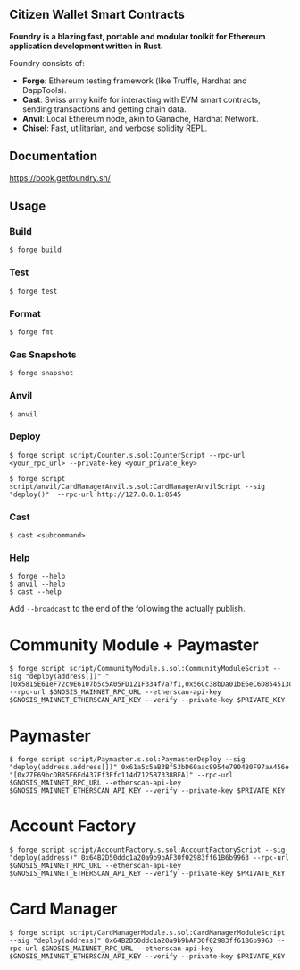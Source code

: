 ## Citizen Wallet Smart Contracts

**Foundry is a blazing fast, portable and modular toolkit for Ethereum application development written in Rust.**

Foundry consists of:

-   **Forge**: Ethereum testing framework (like Truffle, Hardhat and DappTools).
-   **Cast**: Swiss army knife for interacting with EVM smart contracts, sending transactions and getting chain data.
-   **Anvil**: Local Ethereum node, akin to Ganache, Hardhat Network.
-   **Chisel**: Fast, utilitarian, and verbose solidity REPL.

## Documentation

https://book.getfoundry.sh/

## Usage

### Build

```shell
$ forge build
```

### Test

```shell
$ forge test
```

### Format

```shell
$ forge fmt
```

### Gas Snapshots

```shell
$ forge snapshot
```

### Anvil

```shell
$ anvil
```

### Deploy

```shell
$ forge script script/Counter.s.sol:CounterScript --rpc-url <your_rpc_url> --private-key <your_private_key>

$ forge script script/anvil/CardManagerAnvil.s.sol:CardManagerAnvilScript --sig "deploy()"  --rpc-url http://127.0.0.1:8545
```

### Cast

```shell
$ cast <subcommand>
```

### Help

```shell
$ forge --help
$ anvil --help
$ cast --help
```

Add `--broadcast` to the end of the following the actually publish.

# Community Module + Paymaster
```shell
$ forge script script/CommunityModule.s.sol:CommunityModuleScript --sig "deploy(address[])" "[0x5815E61eF72c9E6107b5c5A05FD121F334f7a7f1,0x56Cc38bDa01bE6eC6D854513C995f6621Ee71229,0x37e40A8c3061Bd2cCa824E751768ed0Acd3C88fa]" --rpc-url $GNOSIS_MAINNET_RPC_URL --etherscan-api-key $GNOSIS_MAINNET_ETHERSCAN_API_KEY --verify --private-key $PRIVATE_KEY 
```

# Paymaster
```shell
$ forge script script/Paymaster.s.sol:PaymasterDeploy --sig "deploy(address,address[])" 0x61a5c5aB3Bf53bD60aac8954e7904B0F97aA456e "[0x27F69bcDB85E6Ed437Ff3Efc114d7125B7338BFA]" --rpc-url $GNOSIS_MAINNET_RPC_URL --etherscan-api-key $GNOSIS_MAINNET_ETHERSCAN_API_KEY --verify --private-key $PRIVATE_KEY 
```

# Account Factory
```shell
$ forge script script/AccountFactory.s.sol:AccountFactoryScript --sig "deploy(address)" 0x64B2D50ddc1a20a9b9bAF30f02983ff61B6b9963 --rpc-url $GNOSIS_MAINNET_RPC_URL --etherscan-api-key $GNOSIS_MAINNET_ETHERSCAN_API_KEY --verify --private-key $PRIVATE_KEY 
```

# Card Manager
```shell
$ forge script script/CardManagerModule.s.sol:CardManagerModuleScript --sig "deploy(address)" 0x64B2D50ddc1a20a9b9bAF30f02983ff61B6b9963 --rpc-url $GNOSIS_MAINNET_RPC_URL --etherscan-api-key $GNOSIS_MAINNET_ETHERSCAN_API_KEY --verify --private-key $PRIVATE_KEY 
```
